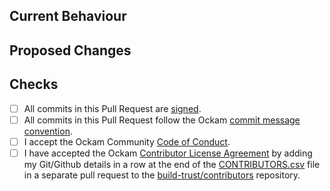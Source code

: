 <!-- Thank you for sending a pull request :heart: -->

## Current Behaviour

<!-- Please describe the current behavior of the code before the changes in this pull request is applied. -->

## Proposed Changes

<!-- Please describe the changes proposed in this pull request. -->
<!-- If this pull request resolves an already recorded bug or a feature request, please add a link to that issue. -->

## Checks

<!-- To help us review and merge this pull request quickly, please confirm the following:  -->

- [ ] All commits in this Pull Request are [signed](https://docs.github.com/en/authentication/managing-commit-signature-verification/signing-commits).
- [ ] All commits in this Pull Request follow the Ockam [commit message convention](https://www.ockam.io/learn/how-to-guides/contributing/CONTRIBUTING#commit-messages).
- [ ] I accept the Ockam Community [Code of Conduct](https://www.ockam.io/learn/how-to-guides/high-performance-team/conduct/).
- [ ] I have accepted the Ockam [Contributor License Agreement](https://www.ockam.io/learn/how-to-guides/contributing/cla/) by adding my Git/Github details in a row at the end of the [CONTRIBUTORS.csv](https://github.com/build-trust/contributors/blob/main/CONTRIBUTORS.csv) file in a separate pull request to the [build-trust/contributors](https://github.com/build-trust/contributors) repository.

<!-- Looking forward to merging your contribution!! -->
